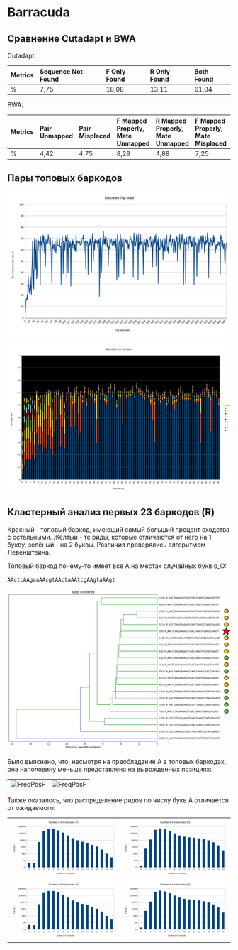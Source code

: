 # Barracuda

## Сравнение Cutadapt и BWA

Cutadapt: 

| Metrics | Sequence Not Found | F Only Found | R Only Found | Both Found |
|:---|:---|:---|:---|:---|
| % | 7,75 | 18,08 | 13,11 | 61,04 |

BWA: 

| Metrics | Pair Unmapped | Pair Misplaced | F Mapped Properly, Mate Unmapped | R Mapped Properly, Mate Unmapped | F Mapped Properly, Mate Misplaced | R Mapped Properly, Mate Misplaced | Both Mapped Properly |
|:---|:---|:---|:---|:---|:---|:---|:---|
| % | 4,42 | 4,75 | 8,28 | 4,88 | 7,25 | 3,06 | 67,36 |

## Пары топовых баркодов

![Top_Mate_Rate_500](../data/graphs/Barracuda/Top_Mate_Rate_500.svg)

![Top-10_Mates_Rate_100](../data/graphs/Barracuda/Top-10_Mates_Rate_100.svg)

## Кластерный анализ первых 23 баркодов (R)

Красный - топовый баркод, имеющий самый больший процент сходства с остальными.
Жёлтый - те риды, которые отличаются от него на 1 букву, зелёный - на 2 буквы.
Различия проверялись алгоритмом Левенштейна.

Топовый баркод почему-то имеет все A на местах случайных букв о_О:

```
AActcAAgaaAAcgtAActaAAtcgAAgtaAAgt
```

![Cluster](../data/graphs/Barracuda/cluster_analysis.svg)

Было выяснено, что, несмотря на преобладание А в топовых баркодах, она наполовину меньше представлена на вырожденных позициях:

| |  |
|:---:|:---:|
| ![FreqPosF](../data/graphs/Barracuda/FreqPosF.svg) | ![FreqPosF](../data/graphs/Barracuda/FreqPosR.svg) |

Также оказалось, что распределение ридов по числу букв А отличается от ожидаемого:

| |  |
|:---:|:---:|
| ![NumberA_F](../data/graphs/Barracuda/NumberA_F.svg) | ![NumberA_R](../data/graphs/Barracuda/NumberA_R.svg) |
| ![NumberG_F](../data/graphs/Barracuda/NumberA_F.svg) | ![NumberG_R](../data/graphs/Barracuda/NumberA_R.svg) |
